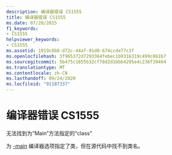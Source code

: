 ```yaml
---
description: 编译器错误 CS1555
title: 编译器错误 CS1555
ms.date: 07/20/2015
f1_keywords:
- CS1555
helpviewer_keywords:
- CS1555
ms.assetid: 1919c8b8-d72c-44af-91d0-674ccde77c3f
ms.openlocfilehash: 3f965372d7293364febec1b9316319c499c861b7
ms.sourcegitcommit: 5b475c1855b32cf78d2d1bbb4295e4c236f39464
ms.translationtype: MT
ms.contentlocale: zh-CN
ms.lasthandoff: 09/24/2020
ms.locfileid: "91187337"
---
```

# <a name="compiler-error-cs1555"></a>编译器错误 CS1555

无法找到为“Main”方法指定的“class”  
  
 为 [-main](../language-reference/compiler-options/main-compiler-option.md) 编译器选项指定了类，但在源代码中找不到类名。
